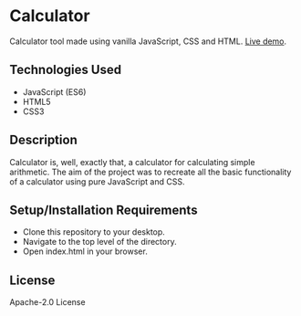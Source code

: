 # Calculator
Calculator tool made using vanilla JavaScript, CSS and HTML. [Live demo](https://rhiannonthompson.github.io/calculator/).
## Technologies Used

* JavaScript (ES6)
* HTML5
* CSS3

## Description
Calculator is, well, exactly that, a calculator for calculating simple arithmetic. The aim of the project was to recreate all the basic functionality of a calculator using pure JavaScript and CSS.

## Setup/Installation Requirements

* Clone this repository to your desktop.
* Navigate to the top level of the directory.
* Open index.html in your browser.

## License

 Apache-2.0 License
